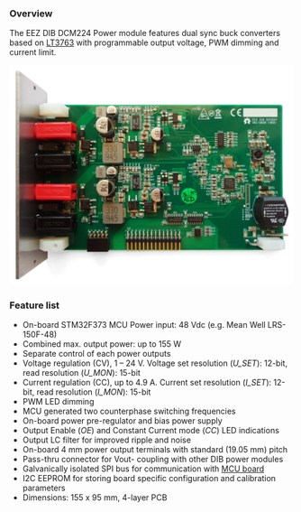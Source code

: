 ### Overview

The EEZ DIB DCM224 Power module features dual sync buck converters based on [LT3763](https://www.analog.com/en/products/lt3763.html) with programmable output voltage, PWM dimming and current limit.

![module](Images/DCM224_r3B2.jpg)

### Feature list
- On-board STM32F373 MCU
Power input: 48 Vdc (e.g. Mean Well LRS-150F-48)
- Combined max. output power: up to 155 W
- Separate control of each power outputs
- Voltage regulation (CV), 1 – 24 V. Voltage set resolution (_U_SET_): 12-bit, read resolution (_U_MON_): 15-bit
- Current regulation (CC), up to 4.9 A. Current set resolution (_I_SET_): 12-bit, read resolution (_I_MON_): 15-bit
- PWM LED dimming
- MCU generated two counterphase switching frequencies
- On-board power pre-regulator and bias power supply
- Output Enable (_OE_) and Constant Current mode (_CC_) LED indications
- Output LC filter for improved ripple and noise
- On-board 4 mm power output terminals with standard (19.05 mm) pitch
- Pass-thru connector for Vout- coupling with other DIB power modules
- Galvanically isolated SPI bus for communication with [MCU board](https://github.com/eez-open/modular-psu/tree/master/mcu)
- I2C EEPROM for storing board specific configuration and calibration parameters
- Dimensions: 155 x 95 mm, 4-layer PCB
